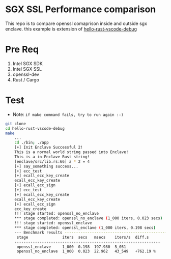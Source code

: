 # SGX SSL Performance comparison
This repo is to compare openssl comaprison inside and outside sgx enclave. this example is extension of [hello-rust-vscode-debug](https://github.com/apache/incubator-teaclave-sgx-sdk/tree/master/samplecode/hello-rust-vscode-debug)

# Pre Req
1. Intel SGX SDK
2. Intel SGX SSL
3. openssl-dev
4. Rust / Cargo

# Test
- Note: `if make command fails, try to run again :-)` 
```bash
git clone 
cd hello-rust-vscode-debug
make
    ...
    cd ./bin; ./app
    [+] Init Enclave Successful 2!
    This is a normal world string passed into Enclave!
    This is a in-Enclave Rust string!
    [enclave/src/lib.rs:66] a * 2 = 4
    [+] say_something success...
    [+] ecc_test
    [+] ecall_ecc_key_create
    ecall_ecc_key_create
    [+] ecall_ecc_sign
    [+] ecc_test
    [+] ecall_ecc_key_create
    ecall_ecc_key_create
    [+] ecall_ecc_sign
    ecc_key_create
    !!! stage started: openssl_no_enclave 
    *** stage completed: openssl_no_enclave (1_000 iters, 0.023 secs)
    !!! stage started: openssl_enclave 
    *** stage completed: openssl_enclave (1_000 iters, 0.198 secs)
    --- Benchmark results ---------------------------------------------------------------------------------------------------------------------------------------------------------------------------------------------------------------------------------------------------------------------------------------------
     stage               iters  secs   msecs    iters/s  diff.s     
    ----------------------------------------------------------------
     openssl_enclave     1_000  0.198  197.980  5_051               
     openssl_no_enclave  1_000  0.023  22.962   43_549   +762.19 %  

```